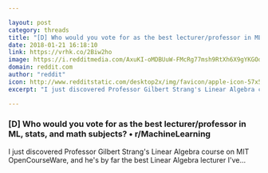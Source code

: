 ```yaml
---

layout: post
category: threads
title: "[D] Who would you vote for as the best lecturer/professor in ML, stats, and math subjects?"
date: 2018-01-21 16:18:10
link: https://vrhk.co/2Biw2ho
image: https://i.redditmedia.com/AxuKI-oMDBUuW-FMcRg77msh9RtXh6X9gYKGOdBiBe4.jpg?w=320&s=376959c425e343960760f8a95165ce83
domain: reddit.com
author: "reddit"
icon: http://www.redditstatic.com/desktop2x/img/favicon/apple-icon-57x57.png
excerpt: "I just discovered Professor Gilbert Strang's Linear Algebra course on MIT OpenCourseWare, and he's by far the best Linear Algebra lecturer I've..."

---
```


### [D] Who would you vote for as the best lecturer/professor in ML, stats, and math subjects? • r/MachineLearning

I just discovered Professor Gilbert Strang's Linear Algebra course on MIT OpenCourseWare, and he's by far the best Linear Algebra lecturer I've...